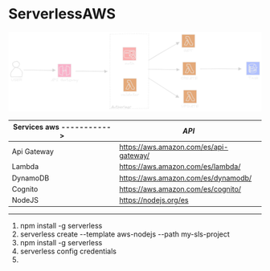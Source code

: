 # ServerlessAWS

![Texto alternativo](./img/Diagram.png)

| Services aws -----------> | _API_                                  |
| ------------------------- | -------------------------------------- |
| Api Gateway               | https://aws.amazon.com/es/api-gateway/ |
| Lambda                    | https://aws.amazon.com/es/lambda/      |
| DynamoDB                  | https://aws.amazon.com/es/dynamodb/    |
| Cognito                   | https://aws.amazon.com/es/cognito/     |
| NodeJS                    | https://nodejs.org/es                  |

---

1. npm install -g serverless
2. serverless create --template aws-nodejs --path my-sls-project
3. npm install -g serverless
4. serverless config credentials
5.
